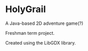 # HolyGrail

A Java-based 2D adventure game(?)

Freshman term project.

Created using the LibGDX library.
